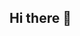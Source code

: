 ## Hi there 👋

<!--
**jiadu579/jiadu579** is a ✨ _special_ ✨ repository because its `README.md` (this file) appears on your GitHub profile.
😄 Pronouns: she/her
🙋‍♀️ I'm a PhD student in immunology.
🌱 I’m currently learning how to analyze mass datasets in biological sciences.
🤔 I’m looking for help with: R, single-cell RNA seq data analysis.
📫 How to reach me: jiadu at mail dot utoronto dot ca
⚡ Fun fact: 1x full marathon runner, 3x half-marathon runner
-->
